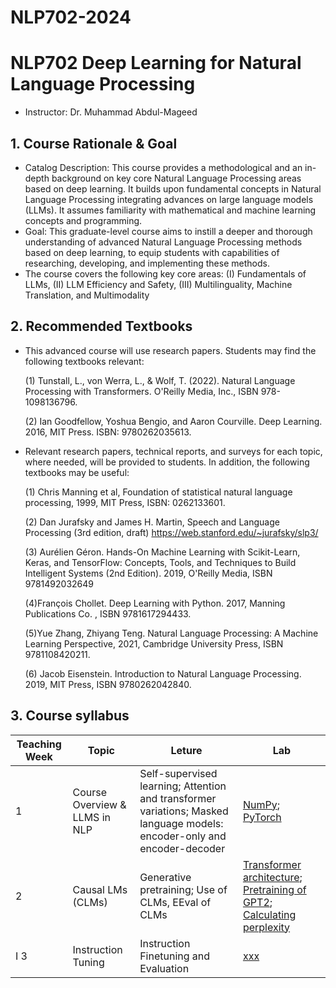 # NLP702-2024
# NLP702 Deep Learning for Natural Language Processing

* Instructor: Dr. Muhammad Abdul-Mageed

## 1. Course Rationale & Goal
* Catalog Description: This course provides a methodological and an in-depth background on key core Natural Language Processing areas based on deep learning. It builds upon fundamental concepts in Natural Language Processing integrating advances on large language models (LLMs). It assumes familiarity with mathematical and machine learning concepts and programming. 
* Goal: This graduate-level course aims to instill a deeper and thorough understanding of advanced Natural Language Processing methods based on deep learning, to equip students with capabilities of researching, developing, and implementing these methods.
* The course covers the following key core areas: (I) Fundamentals of LLMs, (II) LLM Efficiency and Safety, (III) Multilinguality, Machine Translation, and Multimodality

## 2. Recommended Textbooks
* This advanced course will use research papers. Students may find the following textbooks relevant:
  
  (1) Tunstall, L., von Werra, L., & Wolf, T. (2022). Natural Language Processing with Transformers. O'Reilly Media, Inc., ISBN 978-1098136796.
  
  (2) Ian Goodfellow, Yoshua Bengio, and Aaron Courville. Deep Learning. 2016, MIT Press. ISBN: 9780262035613.
  

* Relevant research papers, technical reports, and surveys for each topic, where needed, will be provided to students. In addition, the following textbooks may be useful:

   (1) Chris Manning et al, Foundation of statistical natural language processing, 1999, MIT Press, ISBN: 0262133601.
   
   (2) Dan Jurafsky and James H. Martin, Speech and Language Processing (3rd edition, draft) https://web.stanford.edu/~jurafsky/slp3/
   
   (3) Aurélien Géron. Hands-On Machine Learning with Scikit-Learn, Keras, and TensorFlow: Concepts, Tools, and Techniques to Build Intelligent Systems (2nd Edition). 2019, O'Reilly Media, ISBN 9781492032649
   
   (4)François Chollet. Deep Learning with Python. 2017,  Manning Publications Co. , ISBN 9781617294433.
   
   (5)Yue Zhang, Zhiyang Teng. Natural Language Processing: A Machine Learning Perspective, 2021, Cambridge University Press, ISBN 9781108420211.
   
   (6) Jacob Eisenstein. Introduction to Natural Language Processing. 2019, MIT Press, ISBN 9780262042840.

## 3. Course syllabus
| Teaching Week | Topic | Leture | Lab |
| ----  | ------ | ------- | ------- |
| 1 | Course Overview & LLMS in NLP  | Self-supervised learning; Attention and transformer variations; Masked language models: encoder-only and encoder-decoder  | [NumPy](tutorials/week-1/intro_to_numpy_pytorch/numpy_tutorial.ipynb); [PyTorch](tutorials/week-1/intro_to_numpy_pytorch/pytorch_tutorial.ipynb)| 
| 2 | Causal LMs (CLMs) | Generative pretraining; Use of CLMs, EEval of CLMs  | [Transformer architecture](tutorials/week-2/transformer/transformer_tutorial.ipynb); [Pretraining of GPT2](tutorials/week-2/GPT/GPT_Tutorial.ipynb); [Calculating perplexity](tutorials/week-2/Perplexity/Perplexity_Tutorial.ipynb)| 
I 3 | Instruction Tuning | Instruction Finetuning and Evaluation | [xxx](tutorials/week-3/xxx.ipynb) |
